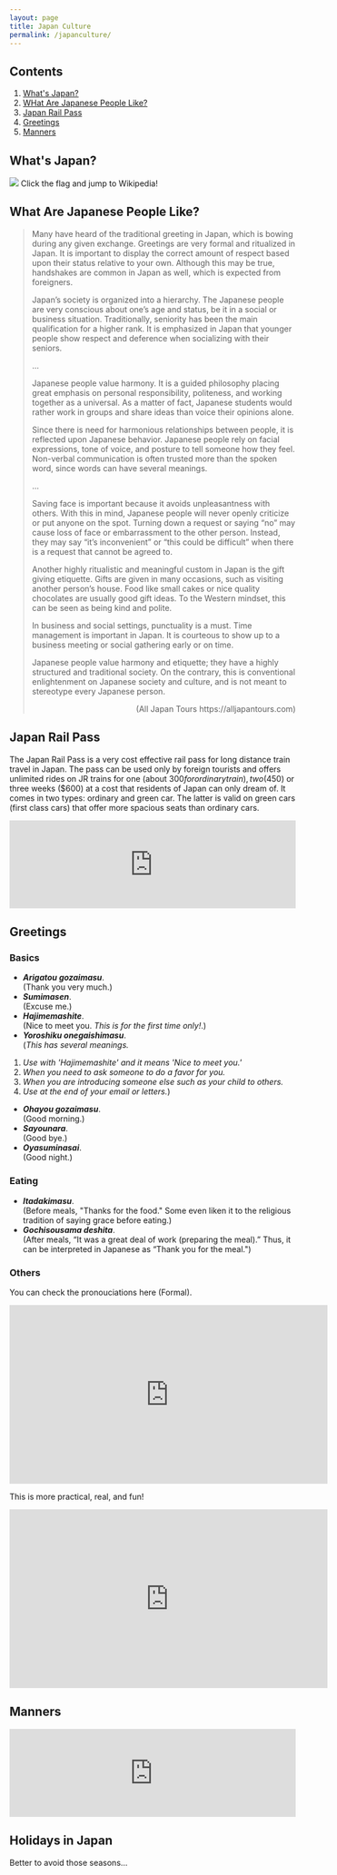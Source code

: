 ```yaml
---
layout: page
title: Japan Culture
permalink: /japanculture/
---
```


## Contents
1. [What's Japan?](#Anchor1)
2. [WHat Are Japanese People Like?](#Anchor2)
3. [Japan Rail Pass](#Anchor3)
4. [Greetings](#Anchor4)
5. [Manners](#Anchor5)


<a id="Anchor1" href="#Anchor1"></a>
## What's Japan?
<a href="https://en.wikipedia.org/wiki/Japan"><img src="https://alice0619.github.io/dh150.github.io/image.png"></a>
Click the flag and jump to Wikipedia!


<a id="Anchor2" href="#Anchor2"></a>
## What Are Japanese People Like?
>Many have heard of the traditional greeting in Japan, which is bowing during any given exchange. Greetings are very formal and ritualized in Japan. It is important to display the correct amount of respect based upon their status relative to your own. Although this may be true, handshakes are common in Japan as well, which is expected from foreigners.
>
>Japan’s society is organized into a hierarchy. The Japanese people are very conscious about one’s age and status, be it in a social or business situation. Traditionally, seniority has been the main qualification for a higher rank. It is emphasized in Japan that younger people show respect and deference when socializing with their seniors.
>
>...
>
>Japanese people value harmony. It is a guided philosophy placing great emphasis on personal responsibility, politeness, and working together as a universal. As a matter of fact, Japanese students would rather work in groups and share ideas than voice their opinions alone.
>
>Since there is need for harmonious relationships between people, it is reflected upon Japanese behavior. Japanese people rely on facial expressions, tone of voice, and posture to tell someone how they feel. Non-verbal communication is often trusted more than the spoken word, since words can have several meanings.
>
>...
>
>Saving face is important because it avoids unpleasantness with others. With this in mind, Japanese people will never openly criticize or put anyone on the spot. Turning down a request or saying “no” may cause loss of face or embarrassment to the other person. Instead, they may say “it’s inconvenient” or “this could be difficult” when there is a request that cannot be agreed to.
>
>Another highly ritualistic and meaningful custom in Japan is the gift giving etiquette. Gifts are given in many occasions, such as visiting another person’s house. Food like small cakes or nice quality chocolates are usually good gift ideas. To the Western mindset, this can be seen as being kind and polite.
>
>In business and social settings, punctuality is a must. Time management is important in Japan. It is courteous to show up to a business meeting or social gathering early or on time.
>
>Japanese people value harmony and etiquette; they have a highly structured and traditional society. On the contrary, this is conventional enlightenment on Japanese society and culture, and is not meant to stereotype every Japanese person.
><div style="text-align: right;">(All Japan Tours https://alljapantours.com)</div>

<a id="Anchor3" href="#Anchor3"></a>
## Japan Rail Pass
The Japan Rail Pass is a very cost effective rail pass for long distance train travel in Japan.
The pass can be used only by foreign tourists and offers unlimited rides on JR trains for one (about $300 for ordinary train), two ($450) or three weeks ($600) at a cost that residents of Japan can only dream of. It comes in two types: ordinary and green car. The latter is valid on green cars (first class cars) that offer more spacious seats than ordinary cars.
<iframe 
  class="hatenablogcard" 
  style="width:100%;height:155px;max-width:680px;" 
  title="Japan Rail Pass (JR Pass)" 
  src="https://hatenablog-parts.com/embed?url=https://japanrailpass.store" 
  width="300" height="150" frameborder="0" scrolling="no">
</iframe>

<a id="Anchor4" href="#Anchor4"></a>
## Greetings
### Basics
- ***Arigatou gozaimasu***.   
(Thank you very much.)
- ***Sumimasen***.   
(Excuse me.)
- ***Hajimemashite***.  
(Nice to meet you. *This is for the first time only!*.)
- ***Yoroshiku onegaishimasu***.  
(*This has several meanings.*
1. *Use with 'Hajimemashite' and it means 'Nice to meet you.'*
2. *When you need to ask someone to do a favor for you.*
3. *When you are introducing someone else such as your child to others.*
4. *Use at the end of your email or letters.*)
- ***Ohayou gozaimasu***.  
(Good morning.)
- ***Sayounara***.  
(Good bye.)
- ***Oyasuminasai***.  
(Good night.)

### Eating
- ***Itadakimasu***.   
(Before meals, "Thanks for the food." Some even liken it to the religious tradition of saying grace before eating.)
- ***Gochisousama deshita***.   
(After meals, “It was a great deal of work (preparing the meal).” Thus, it can be interpreted in Japanese as “Thank you for the meal.")

### Others
You can check the pronouciations here (Formal).
<iframe width="560" height="315" src="https://www.youtube.com/embed/lw88ngiXo58" frameborder="0" allow="accelerometer; autoplay; encrypted-media; gyroscope; picture-in-picture" allowfullscreen></iframe>

This is more practical, real, and fun!
<iframe width="560" height="315" src="https://www.youtube.com/embed/OwR23DQb7WM" frameborder="0" allow="accelerometer; autoplay; encrypted-media; gyroscope; picture-in-picture" allowfullscreen></iframe>

<a id="Anchor5" href="#Anchor5"></a>
## Manners

<iframe 
  class="hatenablogcard" 
  style="width:100%;height:155px;max-width:680px;" 
  title="Japanese Etiquette" 
  src="https://hatenablog-parts.com/embed?url=https://www.japan-guide.com/e/e622.html" 
  width="300" height="150" frameborder="0" scrolling="no">
</iframe>

## Holidays in Japan
Better to avoid those seasons...

